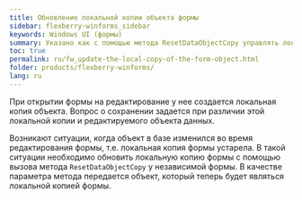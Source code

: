 ```yaml
---
title: Обновление локальной копии объекта формы
sidebar: flexberry-winforms_sidebar
keywords: Windows UI (формы)
summary: Указано как с помощью метода ResetDataObjectCopy управлять локальной для формы копией объекта
toc: true
permalink: ru/fw_update-the-local-copy-of-the-form-object.html
folder: products/flexberry-winforms/
lang: ru
---
```


При открытии формы на редактирование у нее создается локальная копия объекта. Вопрос о сохранении задается при различии этой локальной копии и редактируемого объекта данных.

Возникают ситуации, когда объект в базе изменился во время редактирования формы, т.е. локальная копия формы устарела. В такой ситуации необходимо обновить локальную копию формы с помощью вызова метода `ResetDataObjectCopy` у независимой формы. В качестве параметра метода передается объект, который теперь будет являться локальной копией формы. 

